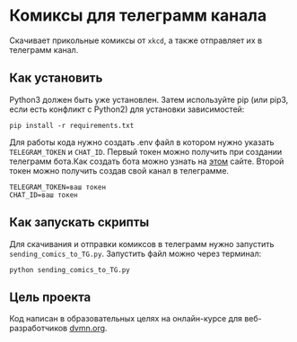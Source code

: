# Комиксы для телеграмм канала

Скачивает прикольные комиксы от `xkcd`, а также отправляет их в телеграмм канал.

## Как установить



Python3 должен быть уже установлен. Затем используйте pip (или pip3, если есть конфликт с Python2) для установки зависимостей:

```
pip install -r requirements.txt
```
Для работы кода нужно создать .env файл в котором нужно указать `TELEGRAM_TOKEN` и `CHAT_ID`. Первый токен можно получить при создании телеграмм бота.Как создать бота можно узнать на [этом](https://sendpulse.com/ru/knowledge-base/chatbot/telegram/create-telegram-chatbot) сайте.
Второй токен можно получить создав свой канал в телеграмме.
```
TELEGRAM_TOKEN=ваш токен
CHAT_ID=ваш токен
```


## Как запускать скрипты 

Для скачивания и отправки комиксов в телеграмм нужно запустить `sending_comics_to_TG.py`. Запустить файл можно через терминал:

```
python sending_comics_to_TG.py
```
## Цель проекта

Код написан в образовательных целях на онлайн-курсе для веб-разработчиков [dvmn.org](https://dvmn.org/).